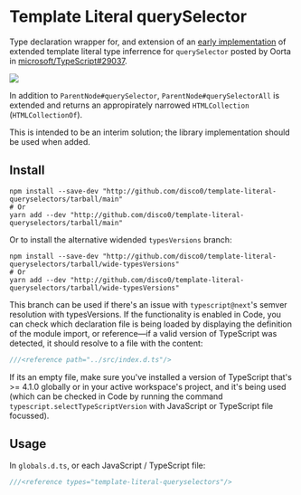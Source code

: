 # Template Literal querySelector

Type declaration wrapper for, and extension of an [early implementation][playground] of extended template literal type inferrence for `querySelector` posted by Oorta in [microsoft/TypeScript#29037][issue]. 

![][ex01]

In addition to `ParentNode#querySelector`, `ParentNode#querySelectorAll` is extended and returns an appropirately narrowed `HTMLCollection` (`HTMLCollectionOf`).

This is intended to be an interim solution; the library implementation should be used when added.

## Install

``` shell
npm install --save-dev "http://github.com/disco0/template-literal-queryselectors/tarball/main"
# Or
yarn add --dev "http://github.com/disco0/template-literal-queryselectors/tarball/main"
```

Or to install the alternative widended `typesVersions` branch:

``` shell
npm install --save-dev "http://github.com/disco0/template-literal-queryselectors/tarball/wide-typesVersions"
# Or
yarn add --dev "http://github.com/disco0/template-literal-queryselectors/tarball/wide-typesVersions"
```

This branch can be used if there's an issue with `typescript@next`'s semver resolution with typesVersions. If the functionality is enabled in Code, you can check which declaration file is being loaded by displaying the definition of the module import, or reference—if a valid version of TypeScript was detected, it should resolve to a file with the content:

```ts
///<reference path="../src/index.d.ts"/>

```

If its an empty file, make sure you've installed a version of TypeScript that's >= 4.1.0 globally or in your active workspace's project, and it's being used (which can be checked in Code by running the command `typescript.selectTypeScriptVersion` with JavaScript or TypeScript file focussed).

## Usage

In `globals.d.ts`, or each JavaScript / TypeScript file:

``` ts
///<reference types="template-literal-queryselectors"/>
```

[playground]: https://tsplay.dev/BmxabW
[issue]: https://github.com/microsoft/TypeScript/issues/29037

[ex01]: ./media/example-01.png
